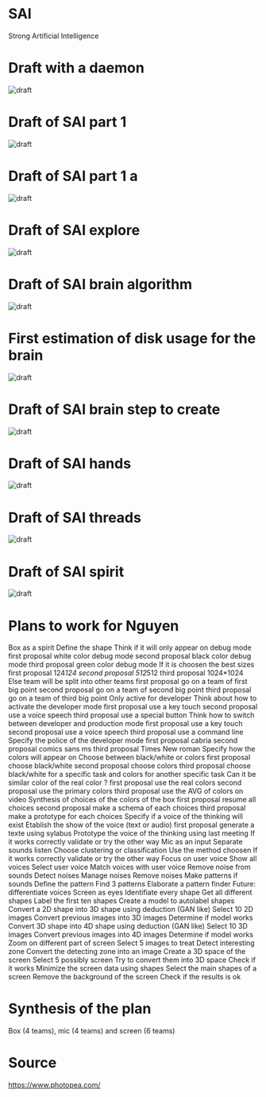# SAI
Strong Artificial Intelligence

# Draft with a daemon

![draft](https://github.com/jnguyen1192/SAI/blob/master/data/Projet%20SAI.png)

# Draft of SAI part 1
![draft](https://github.com/jnguyen1192/SAI/blob/master/data/main_idea_part_1.jpg)

# Draft of SAI part 1 a
![draft](https://github.com/jnguyen1192/SAI/blob/master/data/main_idea_part_1_a_strategies.jpg)

# Draft of SAI explore
![draft](https://github.com/jnguyen1192/SAI/blob/master/data/sai_explore.jpg)

# Draft of SAI brain algorithm
![draft](https://github.com/jnguyen1192/SAI/blob/master/data/sai_brain.jpg)

# First estimation of disk usage for the brain
![draft](https://github.com/jnguyen1192/SAI/blob/master/data/sai_brain_first_estimation_of_disk_usage.jpg)

# Draft of SAI brain step to create
![draft](https://github.com/jnguyen1192/SAI/blob/master/data/sai_brain_step_to_create.jpg)

# Draft of SAI hands
![draft](https://github.com/jnguyen1192/SAI/blob/master/data/sai_hands.jpg)

# Draft of SAI threads
![draft](https://github.com/jnguyen1192/SAI/blob/master/data/sai_threads.jpg)

# Draft of SAI spirit
![draft](https://github.com/jnguyen1192/SAI/blob/master/data/sai_spirit.jpg)

# Plans to work for Nguyen
Box as a spirit
    Define the shape
        Think if it will only appear on debug mode
            first proposal white color debug mode
            second proposal black color debug mode
            third proposal green color debug mode
        If it is choosen the best sizes
            first proposal 124*124
            second proposal 512*512
            third proposal 1024*1024
        Else team will be split into other teams
            first proposal go on a team of first big point
            second proposal go on a team of second big point
            third proposal go on a team of third big point
    Only active for developer
        Think about how to activate the developer mode
            first proposal use a key touch
            second proposal use a voice speech
            third proposal use a special button
        Think how to switch between developer and production mode
            first proposal use a key touch
            second proposal use a voice speech
            third proposal use a command line
        Specify the police of the developer mode
            first proposal cabria
            second proposal comics sans ms
            third proposal Times New roman
    Specify how the colors will appear on
        Choose between black/white or colors
            first proposal choose black/white
            second proposal choose colors
            third proposal choose black/white for a specific task and colors for another specific task
        Can it be similar color of the real color ?
            first proposal use the real colors
            second proposal use the primary colors
            third proposal use the AVG of colors on video
        Synthesis of choices of the colors of the box
            first proposal resume all choices
            second proposal make a schema of each choices
            third proposal make a prototype for each choices
    Specify if a voice of the thinking will exist
        Etablish the show of the voice (text or audio)
            first proposal generate a texte using sylabus
        Prototype the voice of the thinking using last meeting
        If it works correctly validate or try the other way
Mic as an input
    Separate sounds listen
        Choose clustering or classification
        Use the method choosen
        If it works correctly validate or try the other way
    Focus on user voice
        Show all voices
        Select user voice
        Match voices with user voice
    Remove noise from sounds
        Detect noises
        Manage noises
        Remove noises
    Make patterns if sounds
        Define the pattern
        Find 3 patterns
        Elaborate a pattern finder
    Future: differentiate voices
Screen as eyes
    Identifiate every shape
        Get all different shapes
        Label the first ten shapes
        Create a model to autolabel shapes
    Convert a 2D shape into 3D shape using deduction (GAN like)
        Select 10 2D images 
        Convert previous images into 3D images
        Determine if model works
    Convert 3D shape into 4D shape using deduction (GAN like)
        Select 10 3D images
        Convert previous images into 4D images
        Determine if model works
    Zoom on different part of screen
        Select 5 images to treat
        Detect interesting zone
        Convert the detecting zone into an image
    Create a 3D space of the screen
        Select 5 possibly screen
        Try to convert them into 3D space
        Check if it works
    Minimize the screen data using shapes
        Select the main shapes of a screen
        Remove the background of the screen
        Check if the results is ok
        
# Synthesis of the plan
Box (4 teams), mic (4 teams) and screen (6 teams)
    


# Source

https://www.photopea.com/




